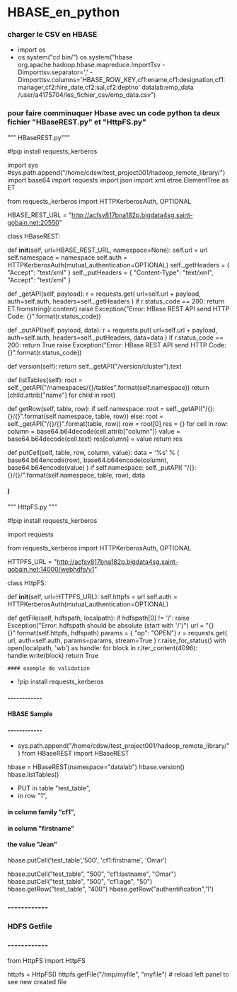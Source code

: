 # HBASE_en_python
### charger le CSV en HBASE
* import os
* os.system("cd bin/")
os.system("hbase org.apache.hadoop.hbase.mapreduce.ImportTsv -Dimporttsv.separator=',' -Dimporttsv.columns='HBASE_ROW_KEY,cf1:ename,cf1:designation,cf1:manager,cf2:hire_date,cf2:sal,cf2:deptno' datalab:emp_data /user/a4175704/les_fichier_csv/emp_data.csv")

### pour faire comminuquer Hbase avec un code python ta deux fichier "HBaseREST.py" et "HttpFS.py"

""" HBaseREST.py"""

#!pip install requests_kerberos

import sys
#sys.path.append("/home/cdsw/test_project001/hadoop_remote_library/")
import base64
import requests
import json
import xml.etree.ElementTree as ET

from requests_kerberos import HTTPKerberosAuth, OPTIONAL


HBASE_REST_URL = "http://acfsv817bna182p.bigdata4sg.saint-gobain.net:20550"


class HBaseREST:


  def __init__(self, url=HBASE_REST_URL, namespace=None):
    self.url = url
    self.namespace = namespace
    self.auth = HTTPKerberosAuth(mutual_authentication=OPTIONAL)
    self._getHeaders = { "Accept": "text/xml" }
    self._putHeaders = { "Content-Type": "text/xml", "Accept": "text/xml" }


  def _getAPI(self, payload):
    r = requests.get(
      url=self.url + payload, auth=self.auth,
      headers=self._getHeaders
    )
    if r.status_code == 200:
      return ET.fromstring(r.content)
    raise Exception("Error: HBase REST API send HTTP Code: {}".format(r.status_code))


  def _putAPI(self, payload, data):
    r = requests.put(
      url=self.url + payload, auth=self.auth,
      headers=self._putHeaders, data=data
    )
    if r.status_code == 200:
      return True
    raise Exception("Error: HBase REST API send HTTP Code: {}".format(r.status_code))


  def version(self):
    return self._getAPI("/version/cluster").text


  def listTables(self):
    root = self._getAPI("/namespaces/{}/tables".format(self.namespace))
    return [child.attrib["name"] for child in root]


  def getRow(self, table, row):
    if self.namespace:
      root = self._getAPI("/{}:{}/{}".format(self.namespace, table, row))
    else:
      root = self._getAPI("/{}/{}".format(table, row))
    row = root[0]
    res = {}
    for cell in row:
      column = base64.b64decode(cell.attrib["column"])
      value = base64.b64decode(cell.text)
      res[column] = value
    return res


  def putCell(self, table, row, column, value):
    data = '<?xml version="1.0" encoding="UTF-8" standalone="yes"?><CellSet><Row key="%s"><Cell column="%s">%s</Cell></Row></CellSet>' % (
      base64.b64encode(row),
      base64.b64encode(column),
      base64.b64encode(value)
    )
    if self.namespace:
      self._putAPI(
        "/{}:{}/{}/".format(self.namespace, table, row),
        data  
  ####    )
      
      
 """ HttpFS.py """
 
 #!pip install requests_kerberos

import requests

from requests_kerberos import HTTPKerberosAuth, OPTIONAL

HTTPFS_URL = "http://acfsv817bna182p.bigdata4sg.saint-gobain.net:14000/webhdfs/v1"

class HttpFS:
  
  
  def __init__(self, url=HTTPFS_URL):
    self.httpfs = url
    self.auth = HTTPKerberosAuth(mutual_authentication=OPTIONAL)


  def getFile(self, hdfspath, localpath):
    if hdfspath[0] != '/':
      raise Exception("Error: hdfspath should be absolute (start with '/')")
    url = "{}{}".format(self.httpfs, hdfspath)
    params = { "op": "OPEN"}
    r = requests.get(
      url, auth=self.auth,
      params=params, stream=True
    )
    r.raise_for_status()
    with open(localpath, 'wb') as handle:
      for block in r.iter_content(4096):
          handle.write(block)
    return True
    
    
    #### exemple de validation 
 * !pip install requests_kerberos

#### ------------ #
#### HBASE Sample
#### ------------ #
* sys.path.append("/home/cdsw/test_project001/hadoop_remote_library/")
from HBaseREST import HBaseREST

hbase = HBaseREST(namespace="datalab")
hbase.version()
hbase.listTables()

* PUT in table "test_table",
* in row "1",
#### in column family "cf1",
#### in column "firstname"
#### the value "Jean"
hbase.putCell('test_table','500', 'cf1:firstname', 'Omar')

hbase.putCell("test_table", "500", "cf1:lastname", "Omar")
hbase.putCell("test_table", "500", "cf1:age", "50")
hbase.getRow("test_table", "400")
hbase.getRow("authentification",'1')


### ------------ #
### HDFS Getfile
### ------------ #

from HttpFS import HttpFS

httpfs = HttpFS()
httpfs.getFile("/tmp/myfile", "myfile") # reload left panel to see new created file

